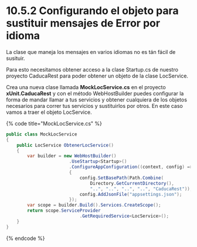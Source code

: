 # 10.5.2 Configurando el objeto para sustituir mensajes de Error por idioma

La clase que maneja los mensajes en varios idiomas no es tán fácil de susituir.

Para esto necesitamos obtener acceso a la clase Startup.cs de nuestro proyecto CaducaRest para poder obtener un objeto de la clase LocService. 

Crea una nueva clase llamada **MockLocService.cs** en el proyecto **xUnit.CaducaRest** y con el método WebHostBuilder puedes configurar la forma de mandar llamar a tus servicios y obtener cualquiera de los objetos necesarios para correr tus servicios y sustituirlos por otros. En este caso vamos a traer el objeto LocService.

{% code title="MockLocService.cs" %}
```csharp
public class MockLocService
{
    public LocService ObtenerLocService()
    {
        var builder = new WebHostBuilder()
                        .UseStartup<Startup>()
                        .ConfigureAppConfiguration((context, config) =>
                        {
                            config.SetBasePath(Path.Combine(
                                Directory.GetCurrentDirectory(),
                                "..", "..", "..", "..", "CaducaRest"));
                            config.AddJsonFile("appsettings.json");
                        });
        var scope = builder.Build().Services.CreateScope();
        return scope.ServiceProvider
                            .GetRequiredService<LocService>();
    }
}
```
{% endcode %}

